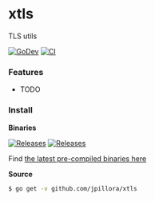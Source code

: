 # xtls

TLS utils

[![GoDev](https://img.shields.io/static/v1?label=godoc&message=reference&color=00add8)](https://pkg.go.dev/github.com/jpillora/xtls)
[![CI](https://github.com/jpillora/xtls/workflows/CI/badge.svg)](https://github.com/jpillora/xtls/actions?workflow=CI)

### Features

* TODO

### Install

**Binaries**

<!-- NOTE: these badges only work on public repos -->

[![Releases](https://img.shields.io/github/release/jpillora/xtls.svg)](https://github.com/jpillora/xtls/releases)
[![Releases](https://img.shields.io/github/downloads/jpillora/xtls/total.svg)](https://github.com/jpillora/xtls/releases)

Find [the latest pre-compiled binaries here](https://github.com/jpillora/xtls/releases/latest)

**Source**

```sh
$ go get -v github.com/jpillora/xtls
```
